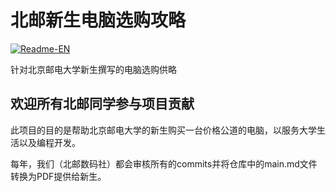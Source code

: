 # 北邮新生电脑选购攻略
[![Readme-EN](https://img.shields.io/badge/README-English-green.svg)](README.md)

针对北京邮电大学新生撰写的电脑选购供略

## 欢迎所有北邮同学参与项目贡献
此项目的目的是帮助北京邮电大学的新生购买一台价格公道的电脑，以服务大学生活以及编程开发。

每年，我们（北邮数码社）都会审核所有的commits并将仓库中的main.md文件转换为PDF提供给新生。